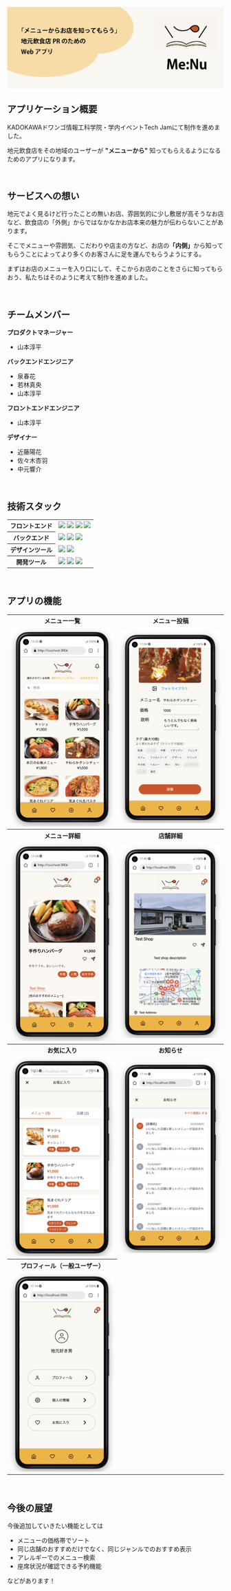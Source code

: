 <img src="./readmeImage/banner.png"/>

## アプリケーション概要
KADOKAWAドワンゴ情報工科学院・学内イベントTech Jamにて制作を進めました。

地元飲食店をその地域のユーザーが **"メニューから"** 知ってもらえるようになるためのアプリになります。

<br />

## サービスへの想い
<p>地元でよく見るけど行ったことの無いお店、雰囲気的に少し敷居が高そうなお店など、飲食店の「外側」からではなかなかお店本来の魅力が伝わらないことがあります。</p>
<p>そこでメニューや雰囲気、こだわりや店主の方など、お店の<b>「内側」</b>から知ってもらうことによってより多くのお客さんに足を運んでもらうようにする。</p>
<p>まずはお店のメニューを入り口にして、そこからお店のことをさらに知ってもらおう、私たちはそのように考えて制作を進めました。</p>

<br />

## チームメンバー
**プロダクトマネージャー**
- 山本淳平

**バックエンドエンジニア**
- 泉春花
- 若林真央
- 山本淳平

**フロントエンドエンジニア**
- 山本淳平

**デザイナー**
- 近藤陽花
- 佐々木杏羽
- 中元響介

<br />

## 技術スタック
<table>
  <tr>
    <th>
      フロントエンド
    </th>
    <td>
      <div>
        <img src="https://img.shields.io/badge/-React-444444?logo=react&style=for-the-badge" />
        <img src="https://img.shields.io/badge/-Next.js-444444?logo=next.js&style=for-the-badge" />
        <img src="https://img.shields.io/badge/-TypeScript-444444?logo=typescript&style=for-the-badge" />
        <img src="https://img.shields.io/badge/-TailwindCSS-444444?logo=tailwindcss&style=for-the-badge" />
      </div>
    </td>
  </tr>
  <tr>
    <th>
      バックエンド
    </th>
    <td>
      <div>
        <img src="https://img.shields.io/badge/-FastAPI-444444?logo=fastapi&style=for-the-badge" />
        <img src="https://img.shields.io/badge/-Python-444444?logo=python&style=for-the-badge" />
        <img src="https://img.shields.io/badge/-MySQL-444444?logo=mysql&style=for-the-badge" />
      </div>
    </td>
  </tr>
  <tr>
    <th>
      デザインツール
    </th>
    <td>
      <div>
        <img src="https://img.shields.io/badge/-Figma-444444?logo=figma&style=for-the-badge" />
        <img src="https://img.shields.io/badge/-AdobeIllustrator-444444?logo=adobeillustrator&style=for-the-badge" />
      </div>
    </td>
  </tr>
  <tr>
    <th>
      開発ツール
    </th>
    <td>
      <div>
        <img src="https://img.shields.io/badge/-Docker-444444?logo=docker&style=for-the-badge" />
        <img src="https://img.shields.io/badge/-Git-444444?logo=git&style=for-the-badge" />
        <img src="https://img.shields.io/badge/-GitHub-444444?logo=github&style=for-the-badge" />
      </div>
    </td>
  </tr>
</table>

<br />

## アプリの機能
<table>
  <tr>
    <th>
      メニュー一覧
    </th>
    <th>
      メニュー投稿
    </th>
  </tr>
  <tr>
    <td>
      <img src="./readmeImage/メニュー一覧.png"/>
    </td>
    <td>
      <img src="./readmeImage/メニュー投稿.png"/>
    </td>
  </tr>
  <tr>
    <th>
      メニュー詳細
    </th>
    <th>
      店舗詳細
    </th>
  </tr>
  <tr>
    <td>
      <img src="./readmeImage/メニュー詳細.png"/>
    </td>
    <td>
      <img src="./readmeImage/店舗詳細.png"/>
    </td>
  </tr>
  <tr>
    <th>
      お気に入り
    </th>
    <th>
      お知らせ
    </th>
  </tr>
  <tr>
    <td>
      <img src="./readmeImage/お気に入り.png"/>
    </td>
    <td>
      <img src="./readmeImage/お知らせ.png"/>
    </td>
  </tr>
  <tr>
    <th>
      プロフィール（一般ユーザー）
    </th>
  </tr>
  <tr>
    <td>
      <img src="./readmeImage/プロフィール.png"/>
    </td>
  </tr>
</table>

<br />

## 今後の展望
今後追加していきたい機能としては
- メニューの価格帯でソート
- 同じ店舗のおすすめだけでなく、同じジャンルでのおすすめ表示
- アレルギーでのメニュー検索
- 座席状況が確認できる予約機能

などがあります！
